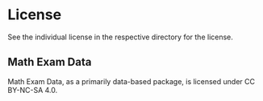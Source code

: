 # License

See the individual license in the respective directory for the license.

## Math Exam Data

Math Exam Data, as a primarily data-based package, is licensed under CC BY-NC-SA 4.0.
